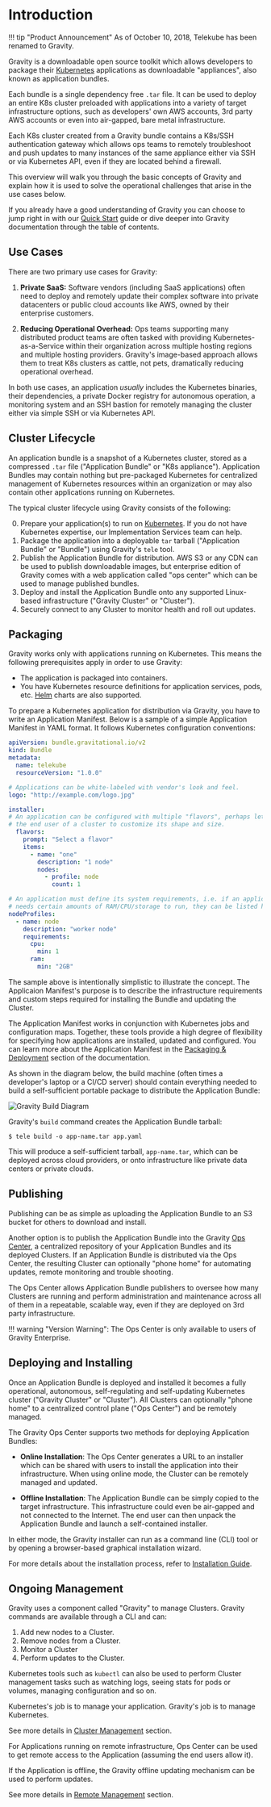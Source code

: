 # Introduction

!!! tip "Product Announcement"
    As of October 10, 2018, Telekube has been renamed to Gravity.

Gravity is a downloadable open source toolkit which allows developers to
package their [Kubernetes](http://k8s.io) applications as downloadable 
"appliances", also known as application bundles.

Each bundle is a single dependency free `.tar` file. It can be used to deploy an
entire K8s cluster preloaded with applications into a variety of target
infrastructure options, such as developers' own AWS accounts, 3rd party AWS
accounts or even into air-gapped, bare metal infrastructure.

Each K8s cluster created from a Gravity bundle contains a K8s/SSH
authentication gateway which allows ops teams to remotely troubleshoot and push
updates to many instances of the same appliance either via SSH or via
Kubernetes API, even if they are located behind a firewall.

This overview will walk you through the basic concepts of Gravity and explain how
it is used to solve the operational challenges that arise in the use cases below.

If you already have a good understanding of Gravity you can choose to jump
right in with our [Quick Start](/quickstart) guide or dive deeper into Gravity
documentation through the table of contents.

## Use Cases

There are two primary use cases for Gravity:

1. **Private SaaS:** Software vendors (including SaaS applications) often
   need to deploy and remotely update their complex software into private
   datacenters or public cloud accounts like AWS, owned by their enterprise
   customers.  

2. **Reducing Operational Overhead:** Ops teams supporting many distributed
   product teams are often tasked with providing Kubernetes-as-a-Service 
   within their organization across multiple hosting regions and multiple
   hosting providers. Gravity's image-based approach allows them to treat 
   K8s clusters as cattle, not pets, dramatically reducing operational overhead.

In both use cases, an application _usually_ includes the Kubernetes binaries,
their dependencies, a private Docker registry for autonomous operation, a
monitoring system and an SSH bastion for remotely managing the cluster either
via simple SSH or via Kubernetes API.

## Cluster Lifecycle

An application bundle is a snapshot of a Kubernetes cluster, stored as a
compressed `.tar` file ("Application Bundle" or "K8s appliance"). Application
Bundles may contain nothing but pre-packaged Kubernetes for centralized
management of Kubernetes resources within an organization or may also contain
other applications running on Kubernetes. 

The typical cluster lifecycle using Gravity consists of the following:

0. Prepare your application(s) to run on [Kubernetes](https://k8s.io). If
   you do not have Kubernetes expertise, our Implementation Services team can help.
1. Package the application into a deployable `tar` tarball ("Application Bundle" or
   "Bundle") using Gravity's `tele` tool.
2. Publish the Application Bundle for distribution. AWS S3 or any CDN can be used
   to publish downloadable images, but enterprise edition of Gravity comes with
   a web application called "ops center" which can be used to manage published
   bundles.
3. Deploy and install the Application Bundle onto any supported Linux-based
   infrastructure ("Gravity Cluster" or "Cluster").
4. Securely connect to any Cluster to monitor health and roll out
   updates.

## Packaging

Gravity works only with applications running on Kubernetes. This means the following
prerequisites apply in order to use Gravity:

* The application is packaged into containers.
* You have Kubernetes resource definitions for application services, pods, etc. 
  [Helm](https://helm.sh/) charts are also supported.

To prepare a Kubernetes application for distribution via Gravity, you have to write
an Application Manifest. Below is a sample of a simple Application Manifest in YAML format. It follows Kubernetes configuration conventions:

```yaml
apiVersion: bundle.gravitational.io/v2
kind: Bundle
metadata:
  name: telekube
  resourceVersion: "1.0.0"

# Applications can be white-labeled with vendor's look and feel.
logo: "http://example.com/logo.jpg"

installer:
# An application can be configured with multiple "flavors", perhaps letting
# the end user of a cluster to customize its shape and size.
  flavors:
    prompt: "Select a flavor"
    items:
      - name: "one"
        description: "1 node"
        nodes:
          - profile: node
            count: 1

# An application must define its system requirements, i.e. if an application
# needs certain amounts of RAM/CPU/storage to run, they can be listed here.
nodeProfiles:
  - name: node
    description: "worker node"
    requirements:
      cpu:
        min: 1
      ram:
        min: "2GB"
```

The sample above is intentionally simplistic to illustrate the concept. The
Applicaion Manifest's purpose is to describe the infrastructure requirements and
custom steps required for installing the Bundle and updating the Cluster.

The Application Manifest works in conjunction with Kubernetes jobs and
configuration maps. Together, these tools provide a high degree of
flexibility for specifying how applications are installed, updated and
configured. You can learn more about the Application Manifest in the
[Packaging & Deployment](pack.md) section of the documentation.

As shown in the diagram below, the build machine (often times a
developer's laptop or a CI/CD server) should contain everything needed to
build a self-sufficient portable package to distribute the Application Bundle:

![Gravity Build Diagram](images/build.svg?style=grv-image-center-md)

Gravity's `build` command creates the Application Bundle tarball:

```bsh
$ tele build -o app-name.tar app.yaml
```

This will produce a self-sufficient tarball, `app-name.tar`, which can be deployed
across cloud providers, or onto infrastructure like private data centers or
private clouds.

## Publishing

Publishing can be as simple as uploading the Application Bundle to an
S3 bucket for others to download and install.

Another option is to publish the Application Bundle into the Gravity [Ops
Center](opscenter.md), a centralized repository of your Application Bundles and
its deployed Clusters. If an Application Bundle is distributed via the Ops
Center, the resulting Cluster can optionally "phone home" for automating
updates, remote monitoring and trouble shooting.

The Ops Center allows Application Bundle publishers to oversee how many Clusters are
running and perform administration and maintenance across all of them in a
repeatable, scalable way, even if they are deployed on 3rd party infrastructure.

!!! warning "Version Warning":
    The Ops Center is only available to users of Gravity Enterprise.

## Deploying and Installing

Once an Application Bundle is deployed and installed it becomes a fully operational,
autonomous, self-regulating and self-updating Kubernetes cluster ("Gravity
Cluster" or "Cluster"). All Clusters can optionally "phone home" to a centralized control plane ("Ops Center") and be remotely managed.

The Gravity Ops Center supports two methods for deploying Application Bundles:

* **Online Installation**: The Ops Center generates a URL to an installer which
  can be shared with users to install the application into their infrastructure.
  When using online mode, the Cluster can be remotely managed and updated.

* **Offline Installation**: The Application Bundle can be simply copied to
  the target infrastructure. This infrastructure could even be air-gapped and not
  connected to the Internet. The end user can then unpack the Application Bundle and
  launch a self-contained installer.

In either mode, the Gravity installer can run as a command line (CLI) tool or by
opening a browser-based graphical installation wizard.

For more details about the installation process, refer to [Installation Guide](installation.md).

## Ongoing Management

Gravity uses a component called "Gravity" to manage Clusters. Gravity commands are available through a CLI and can:

1. Add new nodes to a Cluster.
2. Remove nodes from a Cluster.
3. Monitor a Cluster
4. Perform updates to the Cluster.

Kubernetes tools such as `kubectl` can also be used to perform Cluster management
tasks such as watching logs, seeing stats for pods or volumes, managing
configuration and so on.

Kubernetes's job is to manage your application. Gravity's job is to manage Kubernetes.

See more details in [Cluster Management](cluster.md) section.

For Applications running on remote infrastructure, Ops Center can be used to
get remote access to the Application (assuming the end users allow it).

If the Application is offline, the Gravity offline updating mechanism can be used to perform updates.

See more details in [Remote Management](manage.md) section.

